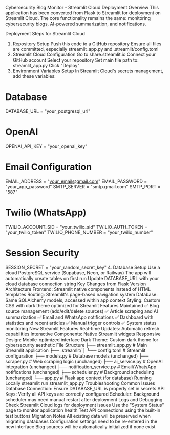 Cybersecurity Blog Monitor - Streamlit Cloud Deployment
Overview
This application has been converted from Flask to Streamlit for deployment on Streamlit Cloud. The core functionality remains the same: monitoring cybersecurity blogs, AI-powered summarization, and notifications.

Deployment Steps for Streamlit Cloud
1. Repository Setup
Push this code to a GitHub repository
Ensure all files are committed, especially streamlit_app.py and .streamlit/config.toml
2. Streamlit Cloud Configuration
Go to share.streamlit.io
Connect your GitHub account
Select your repository
Set main file path to: streamlit_app.py
Click "Deploy"
3. Environment Variables Setup
In Streamlit Cloud's secrets management, add these variables:

# Database
DATABASE_URL = "your_postgresql_url"
# OpenAI
OPENAI_API_KEY = "your_openai_key"
# Email Configuration
EMAIL_ADDRESS = "your_email@gmail.com"
EMAIL_PASSWORD = "your_app_password"
SMTP_SERVER = "smtp.gmail.com"
SMTP_PORT = "587"
# Twilio (WhatsApp)
TWILIO_ACCOUNT_SID = "your_twilio_sid"
TWILIO_AUTH_TOKEN = "your_twilio_token"
TWILIO_PHONE_NUMBER = "your_twilio_number"
# Session Security
SESSION_SECRET = "your_random_secret_key"
4. Database Setup
Use a cloud PostgreSQL service (Supabase, Neon, or Railway)
The app will automatically create tables on first run
Update DATABASE_URL with your cloud database connection string
Key Changes from Flask Version
Architecture
Frontend: Streamlit native components instead of HTML templates
Routing: Streamlit's page-based navigation system
Database: Same SQLAlchemy models, accessed within app context
Styling: Custom CSS with dark theme optimized for Streamlit
Features Maintained
✅ Blog source management (add/edit/delete sources)
✅ Article scraping and AI summarization
✅ Email and WhatsApp notifications
✅ Dashboard with statistics and recent articles
✅ Manual trigger controls
✅ System status monitoring
New Streamlit Features
Real-time Updates: Automatic refresh capabilities
Interactive Components: Native Streamlit widgets
Responsive Design: Mobile-optimized interface
Dark Theme: Custom dark theme for cybersecurity aesthetic
File Structure
├── streamlit_app.py          # Main Streamlit application
├── .streamlit/
│   └── config.toml          # Streamlit configuration
├── models.py                # Database models (unchanged)
├── scraper.py              # Web scraping logic (unchanged)
├── ai_service.py           # OpenAI integration (unchanged)
├── notification_service.py # Email/WhatsApp notifications (unchanged)
├── scheduler.py            # Background scheduling (unchanged)
└── app.py                  # Flask app context (for database)
Running Locally
streamlit run streamlit_app.py
Troubleshooting
Common Issues
Database Connection: Ensure DATABASE_URL is properly set in secrets
API Keys: Verify all API keys are correctly configured
Scheduler: Background scheduler may need manual restart after deployment
Logs and Debugging
Check Streamlit Cloud logs for deployment issues
Use the "System Status" page to monitor application health
Test API connections using the built-in test buttons
Migration Notes
All existing data will be preserved when migrating databases
Configuration settings need to be re-entered in the new interface
Blog sources will be automatically initialized if none exist

